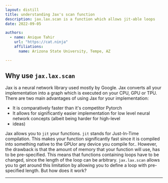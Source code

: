 ```yaml
---
layout: distill
title: understanding Jax's scan function
description: jax.lax.scan is a function which allows jit-able loops
date: 2022-09-05

authors:
  - name: Anique Tahir
    url: "https://cat.ninja"
    affiliations:
      name: Arizona State University, Tempe, AZ

---
```


## Why use `jax.lax.scan`

Jax is a neural network library used mostly by Google. Jax converts all your implementation into a graph which is executed
on your CPU, GPU or TPU. There are two main advantages of using Jax for your implementation:
- It is comparatively faster than it's competitor Pytorch
- It allows for significantly easier implementation for low level neural network concepts (albeit being harder for high-level
- ideas)

Jax allows you to `jit` your functions. `jit` stands for Just-In-Time compilation. This makes your function significantly fast
since it is compiled into something native to the GPU<d-footnote>or any device you compile for.</d-footnote>. However, the drawback 
is that the amount of memory that your function will use, has to be pre-specified. This means that functions containing loops
have to be changed, since the length of the loop can be arbitrary. `jax.lax.scan` allows you to get around this limitation by
allowing you to define a loop with pre-specified length. But how does it work? 

***


